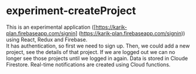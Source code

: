 # experiment-createProject <br>
This is an experimental application ([https://karik-plan.firebaseapp.com/signin] (https://karik-plan.firebaseapp.com/signin)) using React, Redux and Firebase. <br> 
It has authentication, so first we need to sign up. Then, we could add a new project, see the details of that project. If we are logged out we can no longer see those projects until we logged in again. Data is stored in Cloude Firestore. Real-time notifications are created using Cloud functions.